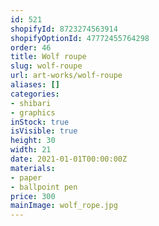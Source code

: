 ```yaml
---
id: 521
shopifyId: 8723274563914
shopifyOptionId: 47772455764298
order: 46
title: Wolf roupe
slug: wolf-roupe
url: art-works/wolf-roupe
aliases: []
categories:
- shibari
- graphics
inStock: true
isVisible: true
height: 30
width: 21
date: 2021-01-01T00:00:00Z
materials:
- paper
- ballpoint pen
price: 300
mainImage: wolf_rope.jpg
---
```

